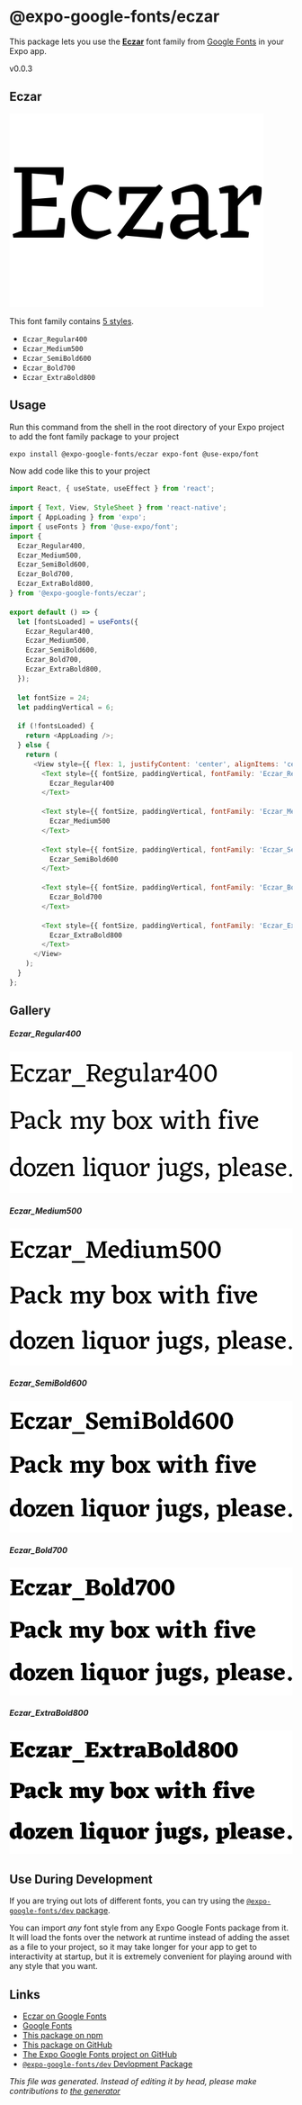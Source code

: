 # @expo-google-fonts/eczar

This package lets you use the [**Eczar**](https://fonts.google.com/specimen/Eczar) font family from [Google Fonts](https://fonts.google.com/) in your Expo app.

v0.0.3

## Eczar

![Eczar](./font-family.png)

This font family contains [5 styles](#gallery).

- `Eczar_Regular400`
- `Eczar_Medium500`
- `Eczar_SemiBold600`
- `Eczar_Bold700`
- `Eczar_ExtraBold800`

## Usage

Run this command from the shell in the root directory of your Expo project to add the font family package to your project
```sh
expo install @expo-google-fonts/eczar expo-font @use-expo/font
```

Now add code like this to your project
```js
import React, { useState, useEffect } from 'react';

import { Text, View, StyleSheet } from 'react-native';
import { AppLoading } from 'expo';
import { useFonts } from '@use-expo/font';
import {
  Eczar_Regular400,
  Eczar_Medium500,
  Eczar_SemiBold600,
  Eczar_Bold700,
  Eczar_ExtraBold800,
} from '@expo-google-fonts/eczar';

export default () => {
  let [fontsLoaded] = useFonts({
    Eczar_Regular400,
    Eczar_Medium500,
    Eczar_SemiBold600,
    Eczar_Bold700,
    Eczar_ExtraBold800,
  });

  let fontSize = 24;
  let paddingVertical = 6;

  if (!fontsLoaded) {
    return <AppLoading />;
  } else {
    return (
      <View style={{ flex: 1, justifyContent: 'center', alignItems: 'center' }}>
        <Text style={{ fontSize, paddingVertical, fontFamily: 'Eczar_Regular400' }}>
          Eczar_Regular400
        </Text>

        <Text style={{ fontSize, paddingVertical, fontFamily: 'Eczar_Medium500' }}>
          Eczar_Medium500
        </Text>

        <Text style={{ fontSize, paddingVertical, fontFamily: 'Eczar_SemiBold600' }}>
          Eczar_SemiBold600
        </Text>

        <Text style={{ fontSize, paddingVertical, fontFamily: 'Eczar_Bold700' }}>
          Eczar_Bold700
        </Text>

        <Text style={{ fontSize, paddingVertical, fontFamily: 'Eczar_ExtraBold800' }}>
          Eczar_ExtraBold800
        </Text>
      </View>
    );
  }
};

```

## Gallery

##### Eczar_Regular400
![Eczar_Regular400](./c6e04a6ef288e1fca3e9420bfd9752bfdc230a20ce55a05855a8896bdb763a8e.ttf.png)

##### Eczar_Medium500
![Eczar_Medium500](./d91586e1decf2874b409ef01f87cf50e9725e5f419ea08e5158a6c0a06595fbe.ttf.png)

##### Eczar_SemiBold600
![Eczar_SemiBold600](./ba1eb42528b2001e261653b3e56b8566ae08e9a3a6709b57e20f58b84b82a76a.ttf.png)

##### Eczar_Bold700
![Eczar_Bold700](./254b1a9878dd1e9479e9aab40683ad5d17b35782b413a724f71d89952f460b39.ttf.png)

##### Eczar_ExtraBold800
![Eczar_ExtraBold800](./d9144eab6daf83585fcb44f4726902a8cbca81d5df060ed6f09787fd5192239f.ttf.png)


## Use During Development

If you are trying out lots of different fonts, you can try using the [`@expo-google-fonts/dev` package](https://github.com/expo/google-fonts/tree/master/font-packages/dev#readme).

You can import *any* font style from any Expo Google Fonts package from it. It will load the fonts
over the network at runtime instead of adding the asset as a file to your project, so it may take longer
for your app to get to interactivity at startup, but it is extremely convenient
for playing around with any style that you want.

## Links

- [Eczar on Google Fonts](https://fonts.google.com/specimen/Eczar)
- [Google Fonts](https://fonts.google.com/)
- [This package on npm](https://www.npmjs.com/package/@expo-google-fonts/eczar)
- [This package on GitHub](https://github.com/expo/google-fonts/tree/master/font-packages/eczar)
- [The Expo Google Fonts project on GitHub](https://github.com/expo/google-fonts)
- [`@expo-google-fonts/dev` Devlopment Package](https://github.com/expo/google-fonts/tree/master/font-packages/dev)


*This file was generated. Instead of editing it by head, please make contributions to [the generator](https://github.com/expo/google-fonts/tree/master/packages/generator)*
